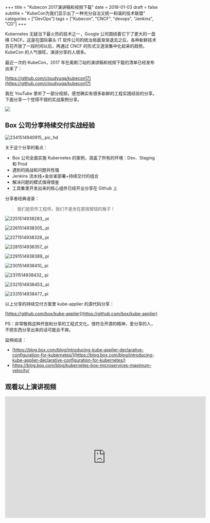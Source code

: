 +++
title = "Kubecon 2017演讲稿和视频下载"
date = 2018-01-03
draft = false
subtitle = "KubeCon为我们显示出了一种充分自治又统一和谐的技术联盟"
categories = ["DevOps"]
tags = ["Kubecon", "CNCF", "devops", "Jenkins", "CD"]
+++

Kubernetes 无疑当下最火热的技术之一，Google 公司围绕着它下了更大的一盘棋 CNCF。这是在国际寡头 IT 软件公司的统治局面渐渐退去之后，各种新鲜技术百花齐放了一段时间以后，再通过 CNCF 的形式又逐渐集中化起来的趋势。KubeCon 的人气很旺，演讲分享的人很多。

最近一次的 KubeCon，2017 年在奥斯汀站的演讲稿和视频下载的清单已经发布出来了：

[https://github.com/cloudyuga/kubecon17](https://github.com/cloudyuga/kubecon17)

我在 YouTube 里听了一部分视频，感觉确实有很多新鲜的工程实践经验的分享。下面分享一个觉得不错的实战案例分享。

![](/images/15149407077880.jpg)

## Box 公司分享持续交付实战经验

![2341514940915_.pic_hd](/images/2341514940915_.pic_hd.jpg)

关于这个分享的看点：

- Box 公司全面实施 Kubernetes 的案例，涵盖了所有的环境：Dev、Staging 和 Prod
- 遇到的挑战和问题共性强
- Jenkins 流水线+金丝雀部署+持续交付的组合
- 解决问题的模式值得借鉴
- 工具集里开发出来的核心组件已经开业分享在 Github 上

分享者经典语录：

> 我们是软件工程师，我们不是坐在那按按钮的猴子！

![2251514938283_.pi](/images/2251514938283_.pic.jpg)

![2261514938305_.pi](/images/2261514938305_.pic.jpg)

![2271514938328_.pi](/images/2271514938328_.pic.jpg)

![2281514938357_.pi](/images/2281514938357_.pic.jpg)

![2291514938389_.pi](/images/2291514938389_.pic.jpg)

![2301514938410_.pi](/images/2301514938410_.pic.jpg)

![2311514938432_.pi](/images/2311514938432_.pic.jpg)

![2321514938453_.pi](/images/2321514938453_.pic.jpg)

![2331514938477_.pi](/images/2331514938477_.pic.jpg)

以上分享的持续交付方案里 kube-applier 的源代码分享：

[https://github.com/box/kube-applier](https://github.com/box/kube-applier)

PS：非常敬佩这种开放和分享的工程式文化。很符合开源的精神，爱分享的人，不把东西分享出来的话可能会不爽。

延伸阅读：

- [https://blog.box.com/blog/introducing-kube-applier-declarative-configuration-for-kubernetes/](https://blog.box.com/blog/introducing-kube-applier-declarative-configuration-for-kubernetes/)
- [https://blog.box.com/blog/kubernetes-box-microservices-maximum-velocity/
  ](https://blog.box.com/blog/kubernetes-box-microservices-maximum-velocity/)

## 观看以上演讲视频

<p style="text-align: center"><iframe class="video_iframe" style="z-index:1;" src="http://v.qq.com/iframe/player.html?vid=d0528x5iwiy&amp;width=660&amp;height=400&amp;auto=0" allowfullscreen="" frameborder="0" height="400" width="660"></iframe></p>

